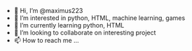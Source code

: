 - 👋 Hi, I’m @maximus223
- 👀 I’m interested in python, HTML, machine learning, games
- 🌱 I’m currently learning python, HTML
- 💞️ I’m looking to collaborate on interesting project
- 📫 How to reach me ...

<!---
maximus223/maximus223 is a ✨ special ✨ repository because its `README.md` (this file) appears on your GitHub profile.
You can click the Preview link to take a look at your changes.
--->
